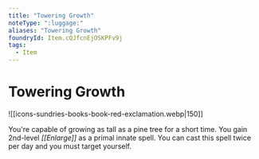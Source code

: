 ```yaml
---
title: "Towering Growth"
noteType: ":luggage:"
aliases: "Towering Growth"
foundryId: Item.cQJfcnEjOSKPFv9j
tags:
  - Item
---
```


# Towering Growth
![[icons-sundries-books-book-red-exclamation.webp|150]]

You're capable of growing as tall as a pine tree for a short time. You gain 2nd-level _[[Enlarge]]_ as a primal innate spell. You can cast this spell twice per day and you must target yourself.
